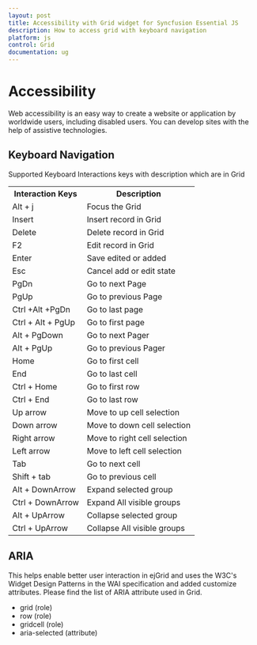 ```yaml
---
layout: post
title: Accessibility with Grid widget for Syncfusion Essential JS
description: How to access grid with keyboard navigation 
platform: js
control: Grid
documentation: ug
---
```

# Accessibility

Web accessibility is an easy way to create a website or application by worldwide users, including disabled users. You can develop sites with the help of assistive technologies.

## Keyboard Navigation

Supported Keyboard Interactions keys with description which are in Grid

<table>
<tr>
<th>
Interaction Keys</th><th>
Description</th></tr>
<tr>
<td>
Alt + j</td><td>
Focus the Grid</td></tr>
<tr>
<td>
Insert</td><td>
Insert record in Grid</td></tr>
<tr>
<td>
Delete</td><td>
Delete record in Grid</td></tr>
<tr>
<td>
F2</td><td>
Edit record in Grid</td></tr>
<tr>
<td>
Enter </td><td>
Save edited or added </td></tr>
<tr>
<td>
Esc</td><td>
Cancel add or edit state</td></tr>
<tr>
<td>
PgDn</td><td>
Go to next Page</td></tr>
<tr>
<td>
PgUp</td><td>
Go to previous Page</td></tr>
<tr>
<td>
Ctrl +Alt +PgDn</td><td>
Go to last page</td></tr>
<tr>
<td>
Ctrl + Alt + PgUp</td><td>
Go to first page </td></tr>
<tr>
<td>
Alt + PgDown</td><td>
Go to next Pager</td></tr>
<tr>
<td>
Alt + PgUp</td><td>
Go to previous Pager</td></tr>
<tr>
<td>
Home</td><td>
Go to first cell</td></tr>
<tr>
<td>
End</td><td>
Go to last cell</td></tr>
<tr>
<td>
Ctrl + Home</td><td>
Go to first row</td></tr>
<tr>
<td>
Ctrl + End</td><td>
Go to last row</td></tr>
<tr>
<td>
Up arrow</td><td>
Move to up cell selection</td></tr>
<tr>
<td>
Down arrow</td><td>
Move to down cell selection</td></tr>
<tr>
<td>
Right arrow</td><td>
Move to right cell selection</td></tr>
<tr>
<td>
Left arrow</td><td>
Move to left cell selection</td></tr>
<tr>
<td>
Tab</td><td>
Go to next cell</td></tr>
<tr>
<td>
Shift + tab</td><td>
Go to previous cell</td></tr>
<tr>
<td>
Alt + DownArrow</td><td>
Expand selected group</td></tr>
<tr>
<td>
Ctrl + DownArrow</td><td>
Expand All visible groups</td></tr>
<tr>
<td>
Alt + UpArrow</td><td>
Collapse selected group</td></tr>
<tr>
<td>
Ctrl + UpArrow</td><td>
Collapse All visible groups</td></tr>
</table>



## ARIA

This helps enable better user interaction in ejGrid and uses the W3C's Widget Design Patterns in the WAI specification and added customize attributes. Please find the list of ARIA attribute used in Grid.

* grid (role)
* row (role)
* gridcell (role)
* aria-selected (attribute)

